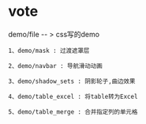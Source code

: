 # vote
demo/file -- > css写的demo

    1、demo/mask : 过渡遮罩层

    2、demo/navbar : 导航滑动动画

    3、demo/shadow_sets : 阴影轮子,曲边效果

    4、demo/table_excel : 将table转为Excel

    5、demo/table_merge : 合并指定列的单元格


